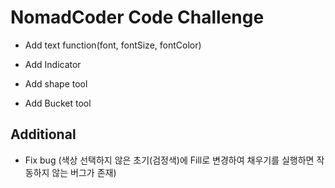 # NomadCoder Code Challenge

- Add text function(font, fontSize, fontColor)

- Add Indicator

- Add shape tool

- Add Bucket tool

## Additional

- Fix bug (색상 선택하지 않은 초기(검정색)에 Fill로 변경하여 채우기를 실행하면 작동하지 않는 버그가 존재)
